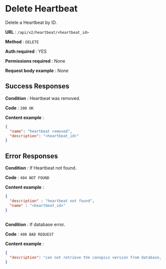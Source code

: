 # Delete Heartbeat

Delete a Heartbeat by ID.

**URL** : `/api/v2/heartbeat/<heartbeat_id>`

**Method** : `DELETE`

**Auth required** : YES

**Permissions required** : None

**Request body example** : None


## Success Responses

**Condition** : Heartbeat was removed.

**Code** : `200 OK`

**Content example** : 

```json
{
  "name": "heartbeat removed",
  "description": "<heartbeat_id>"
}
```

## Error Responses

**Condition** : If Heartbeat not found.

**Code** : `404 NOT FOUND`

**Content example** :

```json
{
  "description" : "heartbeat not found",
  "name" : "<heartbeat_id>"
}
```
##

**Condition** : If database error.

**Code** : `400 BAD REQUEST`

**Content example** :

```json
{
  "description": "can not retrieve the canopsis version from database, contact your administrator."
}
```
